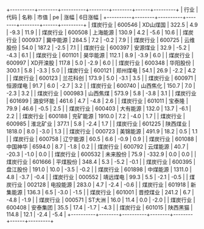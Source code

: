 +----------+--------+----------+--------+--------+------+---------+
|   行业   |  代码  |   名称   |  市值  |   pe   | 涨幅 | 6日涨幅 |
+----------+--------+----------+--------+--------+------+---------+
| 煤炭行业 | 600546 | XD山煤国 | 322.5  |  4.9   | -9.3 |  11.9   |
| 煤炭行业 | 600508 | 上海能源 | 130.9  |  4.2   | -5.6 |  10.6   |
| 煤炭行业 | 000937 | 冀中能源 | 284.5  |  7.2   | -0.2 |   7.9   |
| 煤炭行业 | 600725 | 云维股份 |  54.0  | 187.2  | -2.5 |   7.1   |
| 煤炭行业 | 600397 | 安源煤业 |  32.9  |  -5.2  | -4.3 |   6.1   |
| 煤炭行业 | 601101 | 昊华能源 | 112.1  |  8.9   | -3.9 |   6.0   |
| 煤炭行业 | 600997 | XD开滦股 | 117.8  |  5.0   | -2.9 |   6.0   |
| 煤炭行业 | 600348 | 华阳股份 | 300.1  |  5.8   | -3.3 |   5.0   |
| 煤炭行业 | 600121 | 郑州煤电 |  54.1  |  26.9  | -2.2 |   4.2   |
| 煤炭行业 | 600123 | 兰花科创 | 173.9  |  5.0   | -3.1 |   3.5   |
| 煤炭行业 | 600971 | 恒源煤电 |  91.7  |  6.0   | -2.7 |   3.2   |
| 煤炭行业 | 600740 | 山西焦化 | 150.7  |  7.0   | -2.3 |   3.2   |
| 煤炭行业 | 000983 | 山西焦煤 | 573.9  |  5.8   | -3.8 |   3.1   |
| 煤炭行业 | 601699 | 潞安环能 | 461.6  |  4.7   | -4.8 |   2.6   |
| 煤炭行业 | 601011 |  宝泰隆  |  79.9  |  46.6  | -0.5 |   2.5   |
| 煤炭行业 | 600403 | 大有能源 | 132.0  |  13.7  | -6.1 |   2.2   |
| 煤炭行业 | 600188 | 兖矿能源 | 1910.0 |  7.2   | -4.0 |   1.7   |
| 煤炭行业 | 600985 | 淮北矿业 | 377.1  |  5.8   | -2.4 |   1.7   |
| 煤炭行业 | 601225 | 陕西煤业 | 1818.0 |  8.0   | -3.0 |   1.3   |
| 煤炭行业 | 000723 | 美锦能源 | 491.9  |  18.2  | 0.5  |   1.1   |
| 煤炭行业 | 600758 | 辽宁能源 |  60.5  |  6.6   | -0.9 |   0.9   |
| 煤炭行业 | 601088 | 中国神华 | 6594.0 |  8.7   | -1.8 |   0.2   |
| 煤炭行业 | 600792 | 云煤能源 |  40.7  | -20.3  | -1.0 |   0.0   |
| 煤炭行业 | 600532 | 未来股份 |  75.9  | -332.9 | 0.0  |   0.0   |
| 煤炭行业 | 601666 | 平煤股份 | 348.4  |  5.3   | -5.2 |  -0.1   |
| 煤炭行业 | 600395 | 盘江股份 | 191.0  |  10.0  | -3.5 |  -0.2   |
| 煤炭行业 | 601898 | 中煤能源 | 1311.0 |  4.8   | -3.7 |  -0.4   |
| 煤炭行业 | 000552 | 靖远煤电 |  99.3  |  5.5   | -2.1 |  -0.5   |
| 煤炭行业 | 002128 | 电投能源 | 283.0  |  4.7   | -2.4 |  -0.6   |
| 煤炭行业 | 601918 | 新集能源 | 136.3  |  6.5   | -3.0 |  -1.5   |
| 煤炭行业 | 601001 | 晋控煤业 | 241.2  |  6.7   | -4.8 |  -1.9   |
| 煤炭行业 | 000571 |  ST大洲  |  16.0  |  11.4  | 0.0  |  -2.0   |
| 煤炭行业 | 600408 | 安泰集团 |  35.5  |  17.4  | -1.7 |  -4.3   |
| 煤炭行业 | 601015 | 陕西黑猫 | 114.8  |  12.1  | -2.4 |  -5.4   |
+----------+--------+----------+--------+--------+------+---------+
